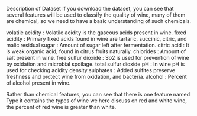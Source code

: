 Description of Dataset
If you download the dataset, you can see that several features will be used to classify the quality of wine, many of them are chemical, 
so we need to have a basic understanding of such chemicals.

volatile acidity :   Volatile acidity is the gaseous acids present in wine.
fixed acidity :   Primary fixed acids found in wine are tartaric, succinic, citric, and malic
residual sugar :   Amount of sugar left after fermentation.
citric acid :    It is weak organic acid, found in citrus fruits naturally.
chlorides :   Amount of salt present in wine.
free sulfur dioxide :   So2 is used for prevention of wine by oxidation and microbial spoilage.
total sulfur dioxide 
pH :   In wine pH is used for checking acidity
density 
sulphates :    Added sulfites preserve freshness and protect wine from oxidation, and bacteria.
alcohol :   Percent of alcohol present in wine.

Rather than chemical features, you can see that there is one feature named Type it contains the types of wine we here discuss on red and white wine,
the percent of red wine is greater than white.
